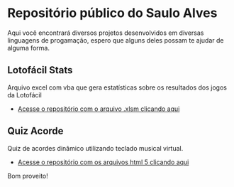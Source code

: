 # Repositório público do Saulo Alves

Aqui você encontrará diversos projetos desenvolvidos em diversas linguagens de progamação, espero que alguns deles possam te ajudar de alguma forma.

## Lotofácil Stats

Arquivo excel com vba que gera estatísticas sobre os resultados dos jogos da Lotofácil
* [Acesse o repositório com o arquivo .xlsm clicando aqui](https://github.com/SauloAlves10/lotofacil-stats)


## Quiz Acorde

Quiz de acordes dinâmico utilizando teclado musical virtual.
* [Acesse o repositório com os arquivos html 5 clicando aqui](https://github.com/SauloAlves10/quiz-acorde)

Bom proveito!

